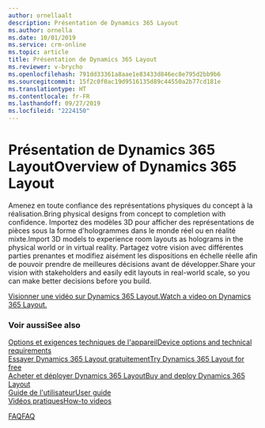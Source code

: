 ```yaml
---
author: ornellaalt
description: Présentation de Dynamics 365 Layout
ms.author: ornella
ms.date: 10/01/2019
ms.service: crm-online
ms.topic: article
title: Présentation de Dynamics 365 Layout
ms.reviewer: v-brycho
ms.openlocfilehash: 791dd33361a8aae1e83433d846ec8e795d2bb9b6
ms.sourcegitcommit: 15f2c0f0ac19d9516135d89c44550a2b77cd181e
ms.translationtype: HT
ms.contentlocale: fr-FR
ms.lasthandoff: 09/27/2019
ms.locfileid: "2224150"
---
```

# <a name="overview-of-dynamics-365-layout"></a><span data-ttu-id="f58bf-103">Présentation de Dynamics 365 Layout</span><span class="sxs-lookup"><span data-stu-id="f58bf-103">Overview of Dynamics 365 Layout</span></span>

<span data-ttu-id="f58bf-104">Amenez en toute confiance des représentations physiques du concept à la réalisation.</span><span class="sxs-lookup"><span data-stu-id="f58bf-104">Bring physical designs from concept to completion with confidence.</span></span> <span data-ttu-id="f58bf-105">Importez des modèles 3D pour afficher des représentations de pièces sous la forme d'hologrammes dans le monde réel ou en réalité mixte.</span><span class="sxs-lookup"><span data-stu-id="f58bf-105">Import 3D models to experience room layouts as holograms in the physical world or in virtual reality.</span></span> <span data-ttu-id="f58bf-106">Partagez votre vision avec différentes parties prenantes et modifiez aisément les dispositions en échelle réelle afin de pouvoir prendre de meilleures décisions avant de développer.</span><span class="sxs-lookup"><span data-stu-id="f58bf-106">Share your vision with stakeholders and easily edit layouts in real-world scale, so you can make better decisions before you build.</span></span>

[<span data-ttu-id="f58bf-107">Visionner une vidéo sur Dynamics 365 Layout.</span><span class="sxs-lookup"><span data-stu-id="f58bf-107">Watch a video on Dynamics 365 Layout.</span></span>](https://dynamics.microsoft.com/mixed-reality/layout/)


### <a name="see-also"></a><span data-ttu-id="f58bf-108">Voir aussi</span><span class="sxs-lookup"><span data-stu-id="f58bf-108">See also</span></span>
[<span data-ttu-id="f58bf-109">Options et exigences techniques de l'appareil</span><span class="sxs-lookup"><span data-stu-id="f58bf-109">Device options and technical requirements</span></span>](requirements.md)<br/>
[<span data-ttu-id="f58bf-110">Essayer Dynamics 365 Layout gratuitement</span><span class="sxs-lookup"><span data-stu-id="f58bf-110">Try Dynamics 365 Layout for free</span></span>](try-layout-free.md)<br/>
[<span data-ttu-id="f58bf-111">Acheter et déployer Dynamics 365 Layout</span><span class="sxs-lookup"><span data-stu-id="f58bf-111">Buy and deploy Dynamics 365 Layout</span></span>](buy-and-deploy-layout.md)<br>
[<span data-ttu-id="f58bf-112">Guide de l'utilisateur</span><span class="sxs-lookup"><span data-stu-id="f58bf-112">User guide</span></span>](user-guide.md)<br/>
[<span data-ttu-id="f58bf-113">Vidéos pratiques</span><span class="sxs-lookup"><span data-stu-id="f58bf-113">How-to videos</span></span>](videos.md)<br/>

[<span data-ttu-id="f58bf-114">FAQ</span><span class="sxs-lookup"><span data-stu-id="f58bf-114">FAQ</span></span>](faq.md)<br/>
